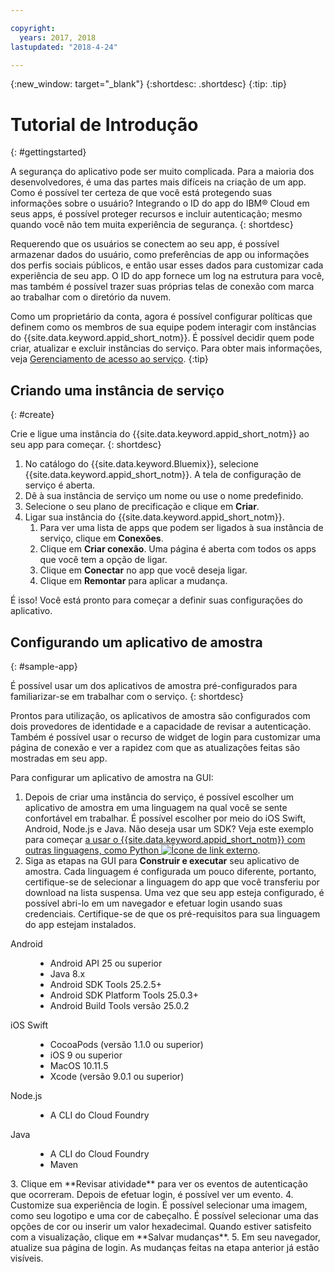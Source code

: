 ```yaml
---

copyright:
  years: 2017, 2018
lastupdated: "2018-4-24"

---
```


{:new_window: target="_blank"}
{:shortdesc: .shortdesc}
{:tip: .tip}

# Tutorial de Introdução
{: #gettingstarted}

A segurança do aplicativo pode ser muito complicada. Para a maioria dos desenvolvedores, é uma das partes mais difíceis na criação de um app. Como é possível ter certeza de que você está protegendo suas informações sobre o usuário? Integrando o ID do app do IBM® Cloud em seus apps, é possível proteger recursos e incluir autenticação; mesmo quando você não tem muita experiência de segurança.
{: shortdesc}

Requerendo que os usuários se conectem ao seu app, é possível armazenar dados do usuário, como preferências de app ou informações dos perfis sociais públicos, e então usar esses dados para customizar cada experiência de seu app. O ID do app fornece um log na estrutura para você, mas também é possível trazer suas próprias telas de conexão com marca ao trabalhar com o diretório da nuvem.


Como um proprietário da conta, agora é possível configurar políticas que definem como os membros de sua equipe podem interagir com instâncias do {{site.data.keyword.appid_short_notm}}. É possível decidir quem pode criar, atualizar e excluir instâncias do serviço. Para obter mais informações, veja [Gerenciamento de acesso ao serviço](/docs/services/appid/iam.html).
{:tip}

## Criando uma instância de serviço
{: #create}

Crie e ligue uma instância do {{site.data.keyword.appid_short_notm}} ao seu app para começar.
{: shortdesc}

1. No catálogo do {{site.data.keyword.Bluemix}}, selecione {{site.data.keyword.appid_short_notm}}. A tela de configuração de
serviço é aberta.
2. Dê à sua instância de serviço um nome ou use o nome predefinido.
3. Selecione o seu plano de precificação e clique em **Criar**.
4. Ligar sua instância do {{site.data.keyword.appid_short_notm}}.
    1. Para ver uma lista de apps que podem ser ligados à sua instância de serviço, clique em **Conexões**.
    2. Clique em **Criar conexão**. Uma página é aberta com todos os apps que você tem a opção de ligar.
    3. Clique em **Conectar** no app que você deseja ligar.
    4. Clique em **Remontar** para aplicar a mudança.

É isso! Você está pronto para começar a definir suas configurações do aplicativo.


## Configurando um aplicativo de amostra
{: #sample-app}

É possível usar um dos aplicativos de amostra pré-configurados para familiarizar-se em trabalhar com o serviço.
{: shortdesc}

Prontos para utilização, os aplicativos de amostra são configurados com dois provedores de identidade e a capacidade de revisar a autenticação. Também é possível usar o recurso de widget de login para customizar uma página de conexão e ver a rapidez com que as atualizações feitas são mostradas em seu app.

Para configurar um aplicativo de amostra na GUI:

1. Depois de criar uma instância do serviço, é possível escolher um aplicativo de amostra em uma linguagem na qual você se sente confortável em trabalhar. É possível escolher por meio do iOS Swift, Android, Node.js e Java. Não deseja usar um SDK? Veja este exemplo para começar <a href="https://github.com/mnsn/appid-python-flask-example" target="_blank">a usar o {{site.data.keyword.appid_short_notm}} com outras linguagens, como Python <img src="../../icons/launch-glyph.svg" alt="Ícone de link externo"></a>.
2. Siga as etapas na GUI para **Construir e executar** seu aplicativo de amostra. Cada linguagem é configurada um pouco diferente, portanto, certifique-se de selecionar a linguagem do app que você transferiu por download na lista suspensa. Uma vez que seu app esteja configurado, é possível abri-lo em um navegador e efetuar login usando suas credenciais. Certifique-se de que os pré-requisitos para sua linguagem do app estejam instalados.
  <dl>
    <dt> Android </dt>
      <dd><ul><li> Android API 25 ou superior </li><li> Java 8.x </li><li> Android SDK Tools 25.2.5+ </li><li> Android SDK Platform Tools 25.0.3+ </li><li> Android Build Tools versão 25.0.2 </li></ul></dd>
    <dt> iOS Swift </dt>
      <dd><ul><li> CocoaPods (versão 1.1.0 ou superior) </li><li> iOS 9 ou superior </li><li> MacOS 10.11.5 </li><li> Xcode (versão 9.0.1 ou superior) </li></ul></dd>
    <dt> Node.js </dt>
      <dd><ul><li> A CLI do Cloud Foundry </li></ul></dd>
    <dt> Java </dt>
      <dd><ul><li> A CLI do Cloud Foundry </li><li> Maven </li></ul></dd>
  </dl>
3. Clique em **Revisar atividade** para ver os eventos de autenticação que ocorreram. Depois de efetuar login, é possível ver um evento.
4. Customize sua experiência de login. É possível selecionar uma imagem, como seu logotipo e uma cor de cabeçalho. É possível selecionar uma das opções de cor ou inserir um valor hexadecimal. Quando estiver satisfeito com a visualização, clique em **Salvar mudanças**.
5. Em seu navegador, atualize sua página de login. As mudanças feitas na etapa anterior já estão visíveis.
